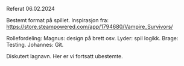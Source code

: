 Referat 06.02.2024

Bestemt format på spillet. Inspirasjon fra: https://store.steampowered.com/app/1794680/Vampire_Survivors/

Rollefordeling: Magnus: design på brett osv. Lyder: spil logikk. Brage: Testing. Johannes:  Git.

Diskutert lagnavn. Her er vi fortsatt ubestemte. 